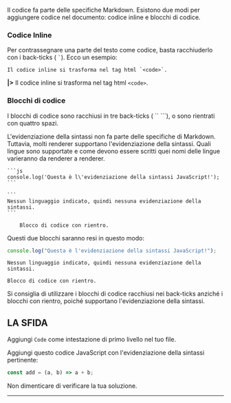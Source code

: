 Il codice fa parte delle specifiche Markdown. Esistono due modi per aggiungere codice nel documento: codice inline e blocchi di codice.

### Codice Inline

Per contrassegnare una parte del testo come codice, basta racchiuderlo con i back-ticks ( `` ` ``). Ecco un esempio:

    Il codice inline si trasforma nel tag html `<code>`.

**|>** Il codice inline si trasforma nel tag html `<code>`.

### Blocchi di codice

I blocchi di codice sono racchiusi in tre back-ticks ( `` ```), o sono rientrati con quattro spazi.

L'evidenziazione della sintassi non fa parte delle specifiche di Markdown. Tuttavia, molti renderer supportano l'evidenziazione della sintassi. Quali lingue sono supportate e come devono essere scritti quei nomi delle lingue varieranno da renderer a renderer.

    ```js
    console.log('Questa è l\'evidenziazione della sintassi JavaScript!');
    ```

    ```
    Nessun linguaggio indicato, quindi nessuna evidenziazione della sintassi.
    ```

        Blocco di codice con rientro.

Questi due blocchi saranno resi in questo modo:

```js
console.log("Questa è l'evidenziazione della sintassi JavaScript!");
```

```
Nessun linguaggio indicato, quindi nessuna evidenziazione della sintassi.
```

    Blocco di codice con rientro.

Si consiglia di utilizzare i blocchi di codice racchiusi nei back-ticks anziché i blocchi con rientro, poiché supportano l'evidenziazione della sintassi.

## LA SFIDA

Aggiungi `Code` come intestazione di primo livello nel tuo file.

Aggiungi questo codice JavaScript con l'evidenziazione della sintassi pertinente:

```js
const add = (a, b) => a + b;
```

Non dimenticare di verificare la tua soluzione.

---
